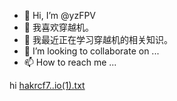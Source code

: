 - 👋 Hi, I’m @yzFPV
- 👀 我喜欢穿越机。
- 🌱 我最近正在学习穿越机的相关知识。
- 💞️ I’m looking to collaborate on ...
- 📫 How to reach me ...

<!---
yzFPV/yzFPV is a ✨ special ✨ repository because its `README.md` (this file) appears on your GitHub profile.
You can click the Preview link to take a look at your changes.
--->
hi
[hakrcf7..io(1).txt](https://github.com/yzFPV/yzFPV/files/9942541/hakrcf7.io.1.txt)
